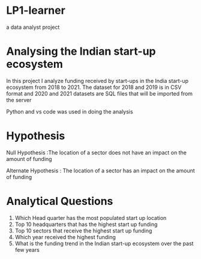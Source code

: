 # LP1-learner
a data analyst project

# Analysing the Indian start-up ecosystem
 
 
In this project I analyze funding received by start-ups in the  India start-up ecosystem from 2018 to 2021.
The dataset for 2018 and 2019 is in CSV format and 2020 and 2021 datasets are SQL files that will be imported from the server
 
Python and vs code was used in doing the analysis
 
# Hypothesis
 
Null Hypothesis :The location of a sector does not have an impact on the amount of funding
 
Alternate Hypothesis : The location of a sector has an impact on the amount of funding
 
 
# Analytical Questions
 
1. Which Head quarter has the most populated start up location
2. Top 10 headquarters that has the highest start up funding
3. Top 10 sectors that receive the highest start up funding
4. Which year received the highest funding
5. What is the funding trend in the Indian start-up ecosystem over the past few years
 
